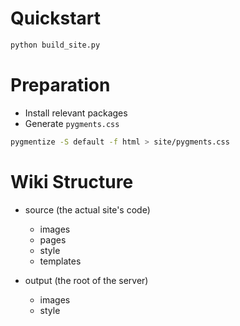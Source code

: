 # Quickstart

```bash
python build_site.py
```

# Preparation

- Install relevant packages
- Generate `pygments.css`

```bash
pygmentize -S default -f html > site/pygments.css
```

# Wiki Structure

- source (the actual site's code)
    + images
    + pages
    + style
    + templates

- output (the root of the server)
    + images
    + style